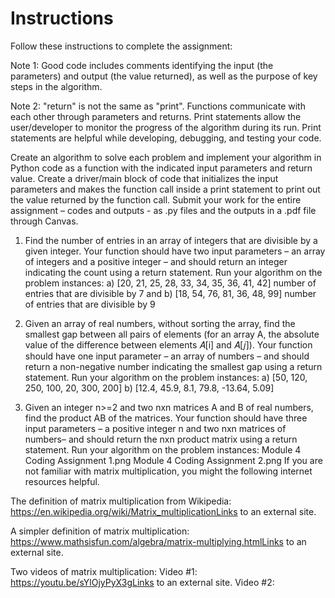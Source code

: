 # Instructions
Follow these instructions to complete the assignment:

Note 1: Good code includes comments identifying the input (the parameters) and output (the value returned), as well as the purpose of key steps in the algorithm. 

Note 2: "return" is not the same as "print". Functions communicate with each other through parameters and returns. Print statements allow the user/developer to monitor the progress of the algorithm during its run. Print statements are helpful while developing, debugging, and testing your code. 

Create an algorithm to solve each problem and implement your algorithm in Python code as a function with the indicated input parameters and return value.  Create a driver/main block of code that initializes the input parameters and makes the function call inside a print statement to print out the value returned by the function call.
Submit your work for the entire assignment – codes and outputs - as .py files and the outputs in a .pdf file through Canvas.


1) Find the number of entries in an array of integers that are divisible by a given integer. Your function should have two input parameters – an array of integers and a positive integer – and should return an integer indicating the count using a return statement.
Run your algorithm on the problem instances:
a) [20, 21, 25, 28, 33, 34, 35, 36, 41, 42] number of entries that are divisible by 7
and
b) [18, 54, 76, 81, 36, 48, 99] number of entries that are divisible by 9

2) Given an array of real numbers, without sorting the array, find the smallest gap between all pairs of elements (for an array A, the absolute value of the difference between elements 𝐴[i] and 𝐴[𝑗]). Your function should have one input parameter – an array of numbers – and should return a non-negative number indicating the smallest gap using a return statement.
Run your algorithm on the problem instances:
a) [50, 120, 250, 100, 20, 300, 200]
b) [12.4, 45.9, 8.1, 79.8, -13.64, 5.09]

3) Given an integer n>=2 and two nxn matrices A and B of real numbers, find the product AB of the matrices. Your function should have three input parameters – a positive integer n and two nxn matrices of numbers– and should return the nxn product matrix using a return statement.
Run your algorithm on the problem instances:
Module 4 Coding Assignment 1.png
Module 4 Coding Assignment 2.png
If you are not familiar with matrix multiplication, you might the following internet resources
helpful.

The definition of matrix multiplication from Wikipedia:
https://en.wikipedia.org/wiki/Matrix_multiplicationLinks to an external site.

A simpler definition of matrix multiplication:
https://www.mathsisfun.com/algebra/matrix-multiplying.htmlLinks to an external site.

Two videos of matrix multiplication:
Video #1:
https://youtu.be/sYlOjyPyX3gLinks to an external site.
Video #2: